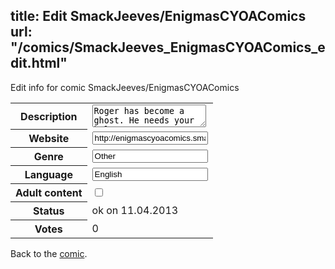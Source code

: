 title: Edit SmackJeeves/EnigmasCYOAComics
url: "/comics/SmackJeeves_EnigmasCYOAComics_edit.html"
---
Edit info for comic SmackJeeves/EnigmasCYOAComics

<form name="comic" action="http://gaepostmail.appengine.com/comic" name="post">
<table class="comicinfo">
<tr>
<th>Description</th><td><textarea name="description">Roger has become a ghost. He needs your help to return to life. Updates whenever I feel like it.</textarea></td>
</tr>
<tr>
<th>Website</th><td><input type="text" name="url" value="http://enigmascyoacomics.smackjeeves.com/comics/"/></td>
</tr>
<tr>
<th>Genre</th><td><input type="text" name="genre" value="Other"/></td>
</tr>
<tr>
<th>Language</th><td><input type="text" name="language" value="English"/></td>
</tr>
<tr>
<th>Adult content</th><td><input type="checkbox" name="adult" value="adult" /></td>
</tr>
<tr>
<th>Status</th><td>ok on 11.04.2013</td>
</tr>
<tr>
<th>Votes</th><td>0</div></td>
</tr>
</table>
</form>

Back to the [comic](/comics/SmackJeeves_EnigmasCYOAComics.html).
